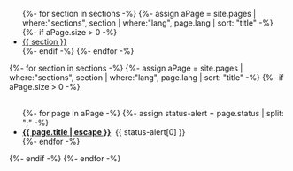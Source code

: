 <ul class="nav nav-tabs" id="myTab" role="tablist">
{%- for section in sections -%}
  {%- assign aPage = site.pages | where:"sections", section | where:"lang", page.lang | sort: "title" -%}
  {%- if aPage.size > 0 -%}
    <li class="nav-item h4">
      <a class="{%- if section == sections[0] -%}nav-link active{%- else -%}nav-link{%- endif -%}"
          id="{{ section | slugify }}-tab" data-toggle="tab" href="#{{ section | slugify }}" role="tab" aria-controls="{{ section | slugify }}" aria-selected="true">{{ section }}</a>
    </li>
  {%- endif -%}
{%- endfor -%}
</ul>

<div class="tab-content" id="myTabContent">
{%- for section in sections -%}
  {%- assign aPage = site.pages | where:"sections", section | where:"lang", page.lang | sort: "title" -%}
  {%- if aPage.size > 0 -%}
      <div class="{%- if section == sections[0] -%}tab-pane fade show active{%- else -%}tab-pane fade{%- endif -%}"
          id="{{ section | slugify }}" role="tabpanel" aria-labelledby="{{ section | slugify }}-tab">
        <br/>
        <ul>
          {%- for page in aPage -%}
            {%- assign status-alert = page.status | split: ";" -%}
            <li>
              <strong><a href="{{ page.url | relative_url }}">{{ page.title | escape }}</a></strong>&nbsp;
              <span class="badge badge-{{ status-alert[1] }}">{{ status-alert[0] }}</span>
            </li>
          {%- endfor -%}
        </ul>
      </div>
  {%- endif -%}
{%- endfor -%}
</div>
